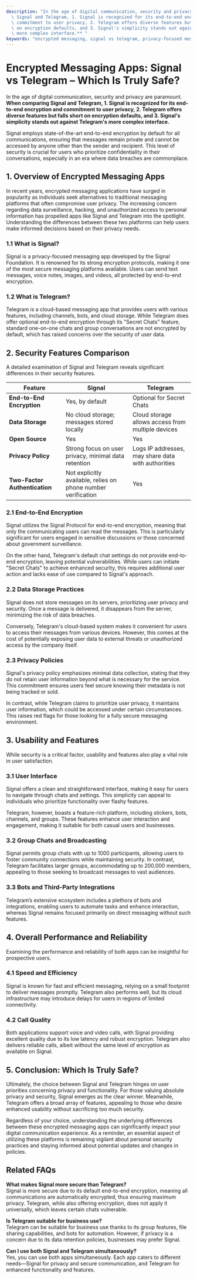 ```yaml
---
description: "In the age of digital communication, security and privacy are paramount. **When comparing\
  \ Signal and Telegram, 1. Signal is recognized for its end-to-end encryption and\
  \ commitment to user privacy, 2. Telegram offers diverse features but falls short\
  \ on encryption defaults, and 3. Signal's simplicity stands out against Telegram's\
  \ more complex interface.** "
keywords: "encrypted messaging, signal vs telegram, privacy-focused messaging, secure communication"
---
```

# Encrypted Messaging Apps: Signal vs Telegram – Which Is Truly Safe?

In the age of digital communication, security and privacy are paramount. **When comparing Signal and Telegram, 1. Signal is recognized for its end-to-end encryption and commitment to user privacy, 2. Telegram offers diverse features but falls short on encryption defaults, and 3. Signal's simplicity stands out against Telegram's more complex interface.** 

Signal employs state-of-the-art end-to-end encryption by default for all communications, ensuring that messages remain private and cannot be accessed by anyone other than the sender and recipient. This level of security is crucial for users who prioritize confidentiality in their conversations, especially in an era where data breaches are commonplace.

## **1. Overview of Encrypted Messaging Apps**

In recent years, encrypted messaging applications have surged in popularity as individuals seek alternatives to traditional messaging platforms that often compromise user privacy. The increasing concern regarding data surveillance, hacking, and unauthorized access to personal information has propelled apps like Signal and Telegram into the spotlight. Understanding the differences between these two platforms can help users make informed decisions based on their privacy needs.

### **1.1 What is Signal?**

Signal is a privacy-focused messaging app developed by the Signal Foundation. It is renowned for its strong encryption protocols, making it one of the most secure messaging platforms available. Users can send text messages, voice notes, images, and videos, all protected by end-to-end encryption.

### **1.2 What is Telegram?**

Telegram is a cloud-based messaging app that provides users with various features, including channels, bots, and cloud storage. While Telegram does offer optional end-to-end encryption through its "Secret Chats" feature, standard one-on-one chats and group conversations are not encrypted by default, which has raised concerns over the security of user data.

## **2. Security Features Comparison**

A detailed examination of Signal and Telegram reveals significant differences in their security features.

| Feature                       | Signal                                      | Telegram                                     |
|-------------------------------|---------------------------------------------|----------------------------------------------|
| **End-to-End Encryption**     | Yes, by default                            | Optional for Secret Chats                    |
| **Data Storage**              | No cloud storage; messages stored locally   | Cloud storage allows access from multiple devices |
| **Open Source**               | Yes                                        | Yes                                          |
| **Privacy Policy**            | Strong focus on user privacy, minimal data retention | Logs IP addresses, may share data with authorities |
| **Two-Factor Authentication** | Not explicitly available, relies on phone number verification | Yes                                          |

### **2.1 End-to-End Encryption**

Signal utilizes the Signal Protocol for end-to-end encryption, meaning that only the communicating users can read the messages. This is particularly significant for users engaged in sensitive discussions or those concerned about government surveillance.

On the other hand, Telegram's default chat settings do not provide end-to-end encryption, leaving potential vulnerabilities. While users can initiate "Secret Chats" to achieve enhanced security, this requires additional user action and lacks ease of use compared to Signal's approach.

### **2.2 Data Storage Practices**

Signal does not store messages on its servers, prioritizing user privacy and security. Once a message is delivered, it disappears from the server, minimizing the risk of data breaches.

Conversely, Telegram's cloud-based system makes it convenient for users to access their messages from various devices. However, this comes at the cost of potentially exposing user data to external threats or unauthorized access by the company itself.

### **2.3 Privacy Policies**

Signal's privacy policy emphasizes minimal data collection, stating that they do not retain user information beyond what is necessary for the service. This commitment ensures users feel secure knowing their metadata is not being tracked or sold.

In contrast, while Telegram claims to prioritize user privacy, it maintains user information, which could be accessed under certain circumstances. This raises red flags for those looking for a fully secure messaging environment.

## **3. Usability and Features**

While security is a critical factor, usability and features also play a vital role in user satisfaction.

### **3.1 User Interface**

Signal offers a clean and straightforward interface, making it easy for users to navigate through chats and settings. This simplicity can appeal to individuals who prioritize functionality over flashy features.

Telegram, however, boasts a feature-rich platform, including stickers, bots, channels, and groups. These features enhance user interaction and engagement, making it suitable for both casual users and businesses.

### **3.2 Group Chats and Broadcasting**

Signal permits group chats with up to 1000 participants, allowing users to foster community connections while maintaining security. In contrast, Telegram facilitates larger groups, accommodating up to 200,000 members, appealing to those seeking to broadcast messages to vast audiences.

### **3.3 Bots and Third-Party Integrations**

Telegram’s extensive ecosystem includes a plethora of bots and integrations, enabling users to automate tasks and enhance interaction, whereas Signal remains focused primarily on direct messaging without such features.

## **4. Overall Performance and Reliability**

Examining the performance and reliability of both apps can be insightful for prospective users.

### **4.1 Speed and Efficiency**

Signal is known for fast and efficient messaging, relying on a small footprint to deliver messages promptly. Telegram also performs well, but its cloud infrastructure may introduce delays for users in regions of limited connectivity.

### **4.2 Call Quality**

Both applications support voice and video calls, with Signal providing excellent quality due to its low latency and robust encryption. Telegram also delivers reliable calls, albeit without the same level of encryption as available on Signal.

## **5. Conclusion: Which Is Truly Safe?**

Ultimately, the choice between Signal and Telegram hinges on user priorities concerning privacy and functionality. For those valuing absolute privacy and security, Signal emerges as the clear winner. Meanwhile, Telegram offers a broad array of features, appealing to those who desire enhanced usability without sacrificing too much security.

Regardless of your choice, understanding the underlying differences between these encrypted messaging apps can significantly impact your digital communication experience. As a reminder, an essential aspect of utilizing these platforms is remaining vigilant about personal security practices and staying informed about potential updates and changes in policies.

## Related FAQs

**What makes Signal more secure than Telegram?**  
Signal is more secure due to its default end-to-end encryption, meaning all communications are automatically encrypted, thus ensuring maximum privacy. Telegram, while also offering encryption, does not apply it universally, which leaves certain chats vulnerable.

**Is Telegram suitable for business use?**  
Telegram can be suitable for business use thanks to its group features, file sharing capabilities, and bots for automation. However, if privacy is a concern due to its data retention policies, businesses may prefer Signal.

**Can I use both Signal and Telegram simultaneously?**  
Yes, you can use both apps simultaneously. Each app caters to different needs—Signal for privacy and secure communication, and Telegram for enhanced functionality and features.
